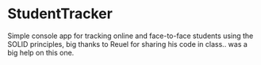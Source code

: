# StudentTracker
Simple console app for tracking online and face-to-face students using the SOLID principles, big thanks to Reuel for sharing his code in class.. was a big help on this one.
